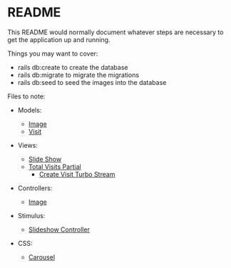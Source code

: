 # README

This README would normally document whatever steps are necessary to get the
application up and running.

Things you may want to cover:

* rails db:create to create the database
* rails db:migrate to migrate the migrations
* rails db:seed to seed the images into the database

Files to note:

  - Models:
    * [Image](app/models/image.rb)
    * [Visit](app/models/visit.rb)

  - Views:
    * [Slide Show](app/views/images/index.html.erb)
    * [Total Visits Partial](app/views/images/_visit_counts.html.erb)
	  * [Create Visit Turbo Stream](app/views/images/create_visit.turbo_stream.erb)

  - Controllers:
    * [Image](app/controllers/images_controller.rb)

  - Stimulus:
    * [Slideshow Controller](app/javascript/controllers/slideshow_controller.js)

  - CSS:
    * [Carousel](app/assets/stylesheets/carousel.css)
